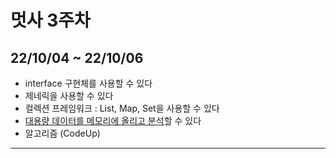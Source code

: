 # 멋사 3주차
## 22/10/04 ~ 22/10/06
- interface 구현체를 사용할 수 있다
- 제네릭을 사용할 수 있다
- 컬렉션 프레임워크 : List, Map, Set을 사용할 수 있다
- [대용량 데이터를 메모리에 올리고 분석](https://github.com/jangseoyun/Intellij-git-exercise/tree/main/src/codelion/week3/day14)할 수 있다 
- 알고리즘 (CodeUp)

---

